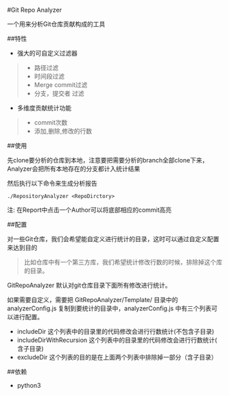 #Git Repo Analyzer

一个用来分析Git仓库贡献构成的工具

##特性

* 强大的可自定义过滤器
 > * 路径过滤
 > * 时间段过滤
 > * Merge commit过滤
 > * 分支，提交者 过滤
   
* 多维度贡献统计功能
>  * commit次数
>  * 添加,删除,修改的行数

##使用

先clone要分析的仓库到本地，注意要把需要分析的branch全部clone下来，Analyzer会把所有本地存在的分支都计入统计结果

然后执行以下命令来生成分析报告

    ./RepositoryAnalyzer <RepoDirctory>        
    
注: 在Report中点击一个Author可以将底部相应的commit高亮

##配置

对一些Git仓库，我们会希望能自定义进行统计的目录，这时可以通过自定义配置来达到目的
>比如仓库中有一个第三方库，我们希望统计修改行数的时候，排除掉这个库的目录。

GitRepoAnalyzer 默认对git仓库目录下面所有修改进行统计。  

如果需要自定义，需要把 GitRepoAnalyzer/Template/ 目录中的 analyzerConfig.js 复制到要统计的目录中，analyzerConfig.js 中有三个列表可以进行配置。

* includeDir 这个列表中的目录里的代码修改会进行行数统计(不包含子目录)
* includeDirWithRecursion 这个列表中的目录里的代码修改会进行行数统计( 含子目录)
* excludeDir 这个列表的目的是在上面两个列表中排除掉一部分（含子目录）

##依赖
* python3